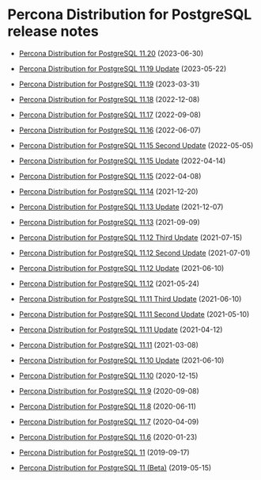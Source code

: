 # Percona Distribution for PostgreSQL release notes 

* [Percona Distribution for PostgreSQL 11.20](release-notes-v11.20.md) (2023-06-30)

* [Percona Distribution for PostgreSQL 11.19 Update](release-notes-v11.19.upd.md) (2023-05-22)

* [Percona Distribution for PostgreSQL 11.19](release-notes-v11.19.md) (2023-03-31)

* [Percona Distribution for PostgreSQL 11.18](release-notes-v11.18.md) (2022-12-08)

* [Percona Distribution for PostgreSQL 11.17](release-notes-v11.17.md) (2022-09-08)

* [Percona Distribution for PostgreSQL 11.16](release-notes-v11.16.md) (2022-06-07)

* [Percona Distribution for PostgreSQL 11.15 Second Update](release-notes-v11.15.upd2.md) (2022-05-05)

* [Percona Distribution for PostgreSQL 11.15 Update](release-notes-v11.15.upd.md) (2022-04-14)

* [Percona Distribution for PostgreSQL 11.15](release-notes-v11.15.md) (2022-04-08)

* [Percona Distribution for PostgreSQL 11.14](release-notes-v11.14.md) (2021-12-20)

* [Percona Distribution for PostgreSQL 11.13 Update](release-notes-v11.13.upd.md) (2021-12-07)

* [Percona Distribution for PostgreSQL 11.13](release-notes-v11.13.md) (2021-09-09)

* [Percona Distribution for PostgreSQL 11.12 Third Update](release-notes-v11.12.upd3.md)   (2021-07-15)

* [Percona Distribution for PostgreSQL 11.12 Second Update](release-notes-v11.12.upd2.md) (2021-07-01)

* [Percona Distribution for PostgreSQL 11.12 Update](release-notes-v11.12.upd.md) (2021-06-10)

* [Percona Distribution for PostgreSQL 11.12](release-notes-v11.12.md) (2021-05-24)

* [Percona Distribution for PostgreSQL 11.11 Third Update](release-notes-v11.11.upd3.md) (2021-06-10)


* [Percona Distribution for PostgreSQL 11.11 Second Update](release-notes-v11.11.upd2.md) (2021-05-10)


* [Percona Distribution for PostgreSQL 11.11 Update](release-notes-v11.11.upd.md) (2021-04-12)

* [Percona Distribution for PostgreSQL 11.11](release-notes-v11.11.md) (2021-03-08)


* [Percona Distribution for PostgreSQL 11.10 Update](release-notes-v11.10.upd.md) (2021-06-10)

* [Percona Distribution for PostgreSQL 11.10](release-notes-v11.10.md) (2020-12-15)


* [Percona Distribution for PostgreSQL 11.9](release-notes-v11.9.md) (2020-09-08)


* [Percona Distribution for PostgreSQL 11.8](release-notes-v11.8.md) (2020-06-11)


* [Percona Distribution for PostgreSQL 11.7](release-notes-v11.7.md) (2020-04-09)


* [Percona Distribution for PostgreSQL 11.6](release-notes-v11.6.md) (2020-01-23)


* [Percona Distribution for PostgreSQL 11](release-notes-v11.md) (2019-09-17)


* [Percona Distribution for PostgreSQL 11 (Beta)](release-notes-v11-beta.md) (2019-05-15)